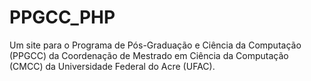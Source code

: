 # PPGCC_PHP
Um site para o Programa de Pós-Graduação e Ciência da Computação (PPGCC) da Coordenação de Mestrado em Ciência da Computação (CMCC) da Universidade Federal do Acre (UFAC).

